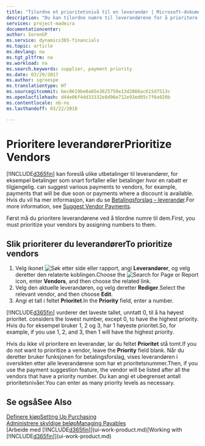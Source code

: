 ```yaml
---
title: "Tilordne et prioritetsnivå til en leverandør | Microsoft-dokumentasjon"
description: "Du kan tilordne numre til leverandørene for å prioritere dem og forenkle betalingsforslag i Finance and Operations, Business edition."
services: project-madeira
documentationcenter: 
author: SorenGP
ms.service: dynamics365-financials
ms.topic: article
ms.devlang: na
ms.tgt_pltfrm: na
ms.workload: na
ms.search.keywords: supplier, payment priority
ms.date: 03/29/2017
ms.author: sgroespe
ms.translationtype: HT
ms.sourcegitcommit: bec0619be0a65e3625759e13d2866ac615d7513c
ms.openlocfilehash: d44e06f4dd33332e8d96e712e93ed05c7f0a920b
ms.contentlocale: nb-no
ms.lasthandoff: 03/22/2018

---
```

# <a name="prioritize-vendors"></a><span data-ttu-id="ad9c3-103">Prioritere leverandører</span><span class="sxs-lookup"><span data-stu-id="ad9c3-103">Prioritize Vendors</span></span>
[!INCLUDE[d365fin](includes/d365fin_md.md)]<span data-ttu-id="ad9c3-104"> kan foreslå ulike utbetalinger til leverandører, for eksempel betalinger som snart forfaller eller betalinger hvor en rabatt er tilgjengelig.</span><span class="sxs-lookup"><span data-stu-id="ad9c3-104"> can suggest various payments to vendors, for example, payments that will be due soon or payments where a discount is available.</span></span> <span data-ttu-id="ad9c3-105">Hvis du vil ha mer informasjon, kan du se [Betalingsforslag – leverandør](payables-how-suggest-vendor-payments.md).</span><span class="sxs-lookup"><span data-stu-id="ad9c3-105">For more information, see [Suggest Vendor Payments](payables-how-suggest-vendor-payments.md).</span></span>

<span data-ttu-id="ad9c3-106">Først må du prioritere leverandørene ved å tilordne numre til dem.</span><span class="sxs-lookup"><span data-stu-id="ad9c3-106">First, you must prioritize your vendors by assigning numbers to them.</span></span>

## <a name="to-prioritize-vendors"></a><span data-ttu-id="ad9c3-107">Slik prioriterer du leverandører</span><span class="sxs-lookup"><span data-stu-id="ad9c3-107">To prioritize vendors</span></span>
1. <span data-ttu-id="ad9c3-108">Velg ikonet ![Søk etter side eller rapport](media/ui-search/search_small.png "Søk etter side eller rapport"), angi **Leverandører**, og velg deretter den relaterte koblingen.</span><span class="sxs-lookup"><span data-stu-id="ad9c3-108">Choose the ![Search for Page or Report](media/ui-search/search_small.png "Search for Page or Report icon") icon, enter **Vendors**, and then choose the related link.</span></span>
2. <span data-ttu-id="ad9c3-109">Velg den aktuelle leverandøren, og velg deretter **Rediger**.</span><span class="sxs-lookup"><span data-stu-id="ad9c3-109">Select the relevant vendor, and then choose **Edit**.</span></span>
3. <span data-ttu-id="ad9c3-110">Angi et tall i feltet **Prioritet**.</span><span class="sxs-lookup"><span data-stu-id="ad9c3-110">In the **Priority** field, enter a number.</span></span>

[!INCLUDE[d365fin](includes/d365fin_md.md)]<span data-ttu-id="ad9c3-111"> vurderer det laveste tallet, unntatt 0, til å ha høyest prioritet.</span><span class="sxs-lookup"><span data-stu-id="ad9c3-111"> considers the lowest number, except 0, to have the highest priority.</span></span> <span data-ttu-id="ad9c3-112">Hvis du for eksempel bruker 1, 2 og 3, har 1 høyeste prioritet.</span><span class="sxs-lookup"><span data-stu-id="ad9c3-112">So, for example, if you use 1, 2, and 3, then 1 will have the highest priority.</span></span>

<span data-ttu-id="ad9c3-113">Hvis du ikke vil prioritere en leverandør, lar du feltet **Prioritet** stå tomt.</span><span class="sxs-lookup"><span data-stu-id="ad9c3-113">If you do not want to prioritize a vendor, leave the **Priority** field blank.</span></span> <span data-ttu-id="ad9c3-114">Når du deretter bruker funksjonen for betalingsforslag, vises leverandøren i oversikten etter alle leverandørene som har et prioritetsnummer.</span><span class="sxs-lookup"><span data-stu-id="ad9c3-114">Then, if you use the payment suggestion feature, the vendor will be listed after all the vendors that have a priority number.</span></span> <span data-ttu-id="ad9c3-115">Du kan angi et ubegrenset antall prioritetsnivåer.</span><span class="sxs-lookup"><span data-stu-id="ad9c3-115">You can enter as many priority levels as necessary.</span></span>

## <a name="see-also"></a><span data-ttu-id="ad9c3-116">Se også</span><span class="sxs-lookup"><span data-stu-id="ad9c3-116">See Also</span></span>
[<span data-ttu-id="ad9c3-117">Definere kjøp</span><span class="sxs-lookup"><span data-stu-id="ad9c3-117">Setting Up Purchasing</span></span>](purchasing-setup-purchasing.md)  
[<span data-ttu-id="ad9c3-118">Administrere skyldige beløp</span><span class="sxs-lookup"><span data-stu-id="ad9c3-118">Managing Payables</span></span>](payables-manage-payables.md)  
<span data-ttu-id="ad9c3-119">[Arbeide med [!INCLUDE[d365fin](includes/d365fin_md.md)]](ui-work-product.md)</span><span class="sxs-lookup"><span data-stu-id="ad9c3-119">[Working with [!INCLUDE[d365fin](includes/d365fin_md.md)]](ui-work-product.md)</span></span>

